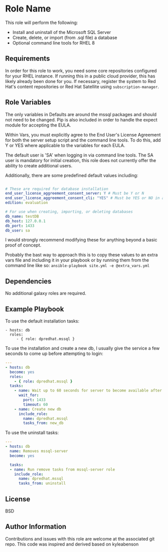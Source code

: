 Role Name
=========

This role will perform the following:
- Install and uninstall of the Microsoft SQL Server
- Create, delete, or import (from .sql file) a database
- Optional command line tools for RHEL 8

Requirements
------------

In order for this role to work, you need some core repositories configured for your RHEL instance. If running this in a public cloud provider, this has likely already been done for you. If necessary, register the system to Red Hat's content repositories or Red Hat Satellite using `subscription-manager`.




Role Variables
--------------

The only variables in Defaults are around the mssql packages and should not need to be changed. Pip is also included in order to handle the expect module for accepting the EULA.

Within Vars, you must explicitly agree to the End User's License Agreement for both the server setup script and the command line tools. To do this, add Y or YES where applicable to the variables for each EULA.

The default user is 'SA' when logging in via command line tools. The SA user is mandatory for initial creation, this role does not currently offer the ability to create additional users.

Additionally, there are some predefined default values including:
```yaml

# These are required for database installation
end_user_license_aggreement_consent_server: Y # Must be Y or N
end_user_license_aggreement_consent_cli: "YES" # Must be YES or NO in all caps within quotes
edition: evaluation

# For use when creating, importing, or deleting databases
db_name: testDB
db_host: 127.0.0.1
db_port: 1433
db_user: sa
```
I would strongly recommend modifying these for anything beyond a basic proof of concept.

Probably the bast way to approach this is to copy these values to an extra vars file and including it in your playbook or by running them from the command line like so:
`ansible-playbook site.yml -e @extra_vars.yml`

Dependencies
------------

No additional galaxy roles are required.

Example Playbook
----------------

To use the default installation tasks:

    - hosts: db
      roles:
         - { role: dpredhat.mssql }

To use the installation and create a new db, I usually give the service a few seconds to come up before attempting to login:
```yaml
---
- hosts: db
  become: yes
  roles:
    - { role: dpredhat.mssql }
  tasks:
    - name: Wait up to 60 seconds for server to become available after creation
      wait_for:
        port: 1433
        timeout: 60
    - name: Create new db
      include_role:
        name: dpredhat.mssql
        tasks_from: new_db
```

To use the uninstall tasks:
```yaml
---
- hosts: db
  name: Removes mssql-server
  become: yes

  tasks:
  - name: Run remove tasks from mssql-server role
    include_role:
      name: dpredhat.mssql
      tasks_from: uninstall
```

License
-------

BSD

Author Information
------------------

Contributions and issues with this role are welcome at the associated git repo. This code was inspired and derived based on kyleabenson
